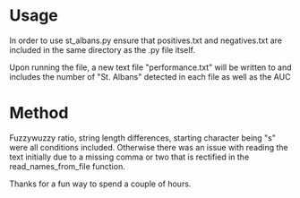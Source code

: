 # Usage
In order to use st_albans.py ensure that positives.txt and negatives.txt are included in the same directory as the .py file itself.

Upon running the file, a new text file "performance.txt" will be written to and includes the number of "St. Albans" detected in each file as well as the AUC

# Method
Fuzzywuzzy ratio, string length differences, starting character being "s" were all conditions included. Otherwise there was an issue with reading the text initially due to a missing comma or two that is rectified in the read_names_from_file function.

Thanks for a fun way to spend a couple of hours.